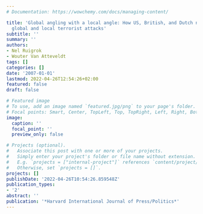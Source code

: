 ```yaml
---
# Documentation: https://wowchemy.com/docs/managing-content/

title: 'Global angling with a local angle: How US, British, and Dutch newspapers frame
  global and local terrorist attacks'
subtitle: ''
summary: ''
authors:
- Nel Ruigrok
- Wouter Van Atteveldt
tags: []
categories: []
date: '2007-01-01'
lastmod: 2022-04-26T12:54:26+02:00
featured: false
draft: false

# Featured image
# To use, add an image named `featured.jpg/png` to your page's folder.
# Focal points: Smart, Center, TopLeft, Top, TopRight, Left, Right, BottomLeft, Bottom, BottomRight.
image:
  caption: ''
  focal_point: ''
  preview_only: false

# Projects (optional).
#   Associate this post with one or more of your projects.
#   Simply enter your project's folder or file name without extension.
#   E.g. `projects = ["internal-project"]` references `content/project/deep-learning/index.md`.
#   Otherwise, set `projects = []`.
projects: []
publishDate: '2022-04-26T10:54:26.859548Z'
publication_types:
- '2'
abstract: ''
publication: '*Harvard International Journal of Press/Politics*'
---
```

